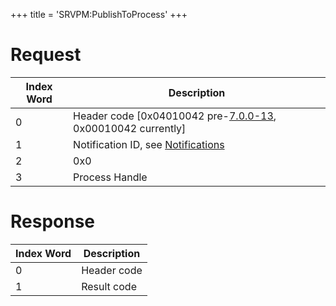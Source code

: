 +++
title = 'SRVPM:PublishToProcess'
+++

# Request

| Index Word | Description                                                                          |
|------------|--------------------------------------------------------------------------------------|
| 0          | Header code \[0x04010042 pre-[7.0.0-13](7.0.0-13 "wikilink"), 0x00010042 currently\] |
| 1          | Notification ID, see [Notifications](Services#notifications "wikilink")              |
| 2          | 0x0                                                                                  |
| 3          | Process Handle                                                                       |

# Response

| Index Word | Description |
|------------|-------------|
| 0          | Header code |
| 1          | Result code |
